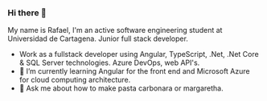### Hi there 👋

My name is Rafael, I'm an active software engineering student at Universidad de Cartagena.  Junior full stack developer.


-  Work as a fullstack developer using Angular, TypeScript, .Net, .Net Core & SQL Server technologies.  Azure DevOps, web API's.
- 🌱 I’m currently learning Angular for the front end and Microsoft Azure for cloud computing architecture.
- 💬 Ask me about how to make pasta carbonara or margaretha.
